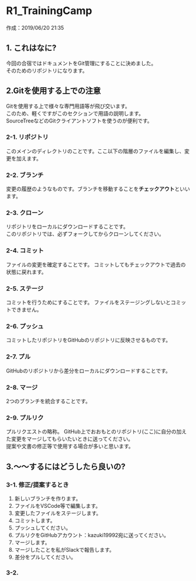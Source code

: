 # R1_TrainingCamp
作成：2019/06/20 21:35
## 1. これはなに?
今回の合宿ではドキュメントをGit管理にすることに決めました。<BR>
そのためのリポジトリになります。

## 2.Gitを使用する上での注意
Gitを使用する上で様々な専門用語等が飛び交います。<BR>
このため、軽くですがこのセクションで用語の説明します。<BR>
SourceTreeなどのGitクライアントソフトを使うのが便利です。

### 2-1. リポジトリ
このメインのディレクトリのことです。ここ以下の階層のファイルを編集し、変更を加えます。

### 2-2. ブランチ
変更の履歴のようなものです。ブランチを移動することを**チェックアウト**といいます。

### 2-3. クローン
リポジトリをローカルにダウンロードすることです。<BR>
このリポジトリでは、必ずフォークしてからクローンしてください。

### 2-4. コミット
ファイルの変更を確定することです。
コミットしてもチェックアウトで過去の状態に戻れます。

### 2-5. ステージ
コミットを行うためにすることです。
ファイルをステージングしないとコミットできません。

### 2-6. プッシュ
コミットしたリポジトリをGitHubのリポジトリに反映させるものです。

### 2-7. プル
GitHubのリポジトリから差分をローカルにダウンロードすることです。

### 2-8. マージ
2つのブランチを統合することです。

### 2-9. プルリク
プルリクエストの略称。
GitHub上でおおもとのリポジトリ(ここ)に自分の加えた変更をマージしてもらいたいときに送ってください。<BR>
提案や文書の修正等で使用する場合が多いと思います。


## 3.〜〜するにはどうしたら良いの?

### 3-1. 修正/提案するとき
1. 新しいブランチを作ります。
2. ファイルをVSCode等で編集します。
3. 変更したファイルをステージします。
4. コミットします。
5. プッシュしてください。
6. プルリクをGitHubアカウント：kazuki19992宛に送ってください。
7. マージします。
8.  マージしたことを私がSlackで報告します。
9.  差分をプルしてください。

### 3-2.